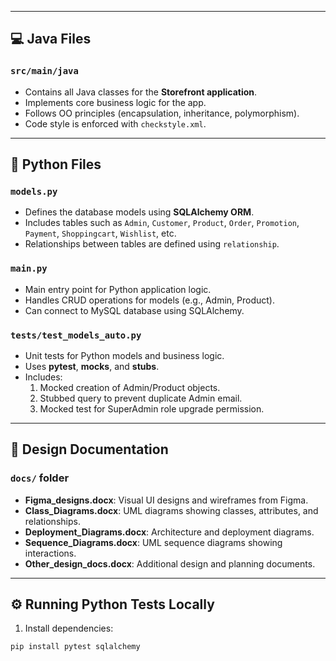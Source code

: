 
---

## 💻 Java Files

### `src/main/java`
- Contains all Java classes for the **Storefront application**.
- Implements core business logic for the app.
- Follows OO principles (encapsulation, inheritance, polymorphism).
- Code style is enforced with `checkstyle.xml`.

---

## 🐍 Python Files

### `models.py`
- Defines the database models using **SQLAlchemy ORM**.
- Includes tables such as `Admin`, `Customer`, `Product`, `Order`, `Promotion`, `Payment`, `Shoppingcart`, `Wishlist`, etc.
- Relationships between tables are defined using `relationship`.

### `main.py`
- Main entry point for Python application logic.
- Handles CRUD operations for models (e.g., Admin, Product).
- Can connect to MySQL database using SQLAlchemy.

### `tests/test_models_auto.py`
- Unit tests for Python models and business logic.
- Uses **pytest**, **mocks**, and **stubs**.
- Includes:
  1. Mocked creation of Admin/Product objects.
  2. Stubbed query to prevent duplicate Admin email.
  3. Mocked test for SuperAdmin role upgrade permission.

---

## 📄 Design Documentation

### `docs/` folder
- **Figma_designs.docx**: Visual UI designs and wireframes from Figma.
- **Class_Diagrams.docx**: UML diagrams showing classes, attributes, and relationships.
- **Deployment_Diagrams.docx**: Architecture and deployment diagrams.
- **Sequence_Diagrams.docx**: UML sequence diagrams showing interactions.
- **Other_design_docs.docx**: Additional design and planning documents.

---

## ⚙️ Running Python Tests Locally

1. Install dependencies:

```bash
pip install pytest sqlalchemy
